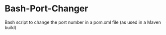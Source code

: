 # Bash-Port-Changer
Bash script to change the port number in a pom.xml file (as used in a Maven build)
